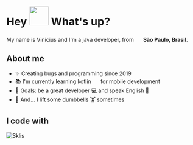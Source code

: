 <h1> Hey <img src="https://emojis.slackmojis.com/emojis/images/1577305505/7373/hand_wave.gif?1577305505" width="50" /> What's up?</h1>

<p> My name is Vinicius and I'm a java developer, from <img src="https://cdn-icons-png.flaticon.com/128/197/197386.png" width="17" /> <b>São Paulo, Brasil</b>. </p>

## About me

- ✨ Creating bugs and programming since 2019
- 📚 I'm currently learning kotlin  <img src="https://cdn.icon-icons.com/icons2/2107/PNG/512/file_type_kotlin_icon_130487.png" width="17" />  for mobile development
- 🎯 Goals: be a great developer 💻 and speak English 🚀
- 🎲 And... I lift some dumbbells 🏋️ sometimes

## I code with

<a href="" target="_blank">
  <img align="left" title="java" alt="Sklis"  src="https://skillicons.dev/icons?i=java,kotlin,nodejs,figma,androidstudio,angular,aws,css,docker,firebase,gradle,idea,js,kubernetes,maven,mongodb,mysql,nodejs,postgres,py,rabbitmq,react,selenium,ubuntu&theme=light" />
</a>




